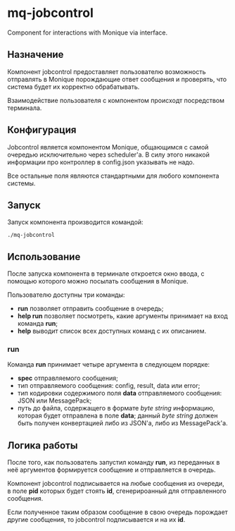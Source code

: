 # mq-jobcontrol
Component for interactions with Monique via interface.

## Назначение

Компонент jobcontrol предоставляет пользователю возможность отправлять в Monique порождающие ответ сообщения
и проверять, что система будет их корректно обрабатывать.

Взаимодействие пользователя с компонентом происходт посредством терминала.

## Конфигурация

Jobcontrol является компонентом Monique, общающимся с самой очередью исключительно через scheduler'а.
В силу этого никакой информации про контроллер в config.json указывать не надо. 

Все остальные поля являются стандартными для любого компонента системы.

## Запуск

Запуск компонента производится командой:

```
./mq-jobcontrol
```

## Использование

После запуска компонента в терминале откроется окно ввода, с помощью которого можно посылать сообщения в Monique.

Пользователю доступны три команды:

* **run** позволяет отправить сообщение в очередь;
* **help run** позволяет посмотреть, какие аргументы принимает на вход команда **run**;
* **help** выводит список всех доступных команд с их описанием.

### run

Команда **run** принимает четыре аргумента в следующем порядке:

* **spec** отправляемого сообщения;
* тип отправляемого сообщения: config, result, data или error;
* тип кодировки содержимого поля **data** отправляемого сообщения: JSON или MessagePack;
* путь до файла, содержащего в формате *byte string* информацию, которая будет отправлена в поле **data**;
данный *byte string* должен быть получен конвертацией либо из JSON'а, либо из MessagePack'а.

## Логика работы

После того, как пользователь запустил команду **run**, из переданных в неё аргументов формируется сообщение и отправляется в очередь.

Компонент jobcontrol подписывается на любые сообщения из очереди, в поле **pid** которых будет стоять **id**, сгенерироанный для отправленного сообщения.

Если полученное таким образом сообщение в свою очередь порождает другие сообщения, то jobcontrol подписывается и на их **id**.